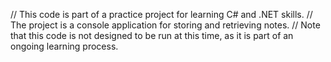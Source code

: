// This code is part of a practice project for learning C# and .NET skills.
// The project is a console application for storing and retrieving notes.
// Note that this code is not designed to be run at this time, as it is part of an ongoing learning process.
